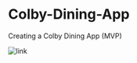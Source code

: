 # Colby-Dining-App
Creating a Colby Dining App (MVP)

![link](https://cathymonkey.github.io/Colby-Dining-App/)
